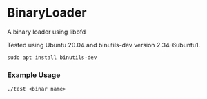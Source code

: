 # BinaryLoader
A binary loader using libbfd


Tested using Ubuntu 20.04 and binutils-dev version 2.34-6ubuntu1.
```
sudo apt install binutils-dev
```

### Example Usage

```
./test <binar name>
```
